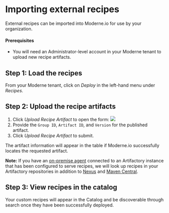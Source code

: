 # Importing external recipes

External recipes can be imported into Moderne.io for use by your organization.

#### Prerequisites

* You will need an Administrator-level account in your Moderne tenant to upload new recipe artifacts.

## Step 1: Load the recipes

From your Moderne tenant, click on _Deploy_ in the left-hand menu under _Recipes_.

## Step 2: Upload the recipe artifacts

1. Click _Upload Recipe Artifact_ to open the form: ![](../../../.gitbook/assets/deployer-upload-artifact.png)
2. Provide the `Group ID`, `Artifact ID`, and `Version` for the published artifact.
3. Click _Upload Recipe Artifact_ to submit.

The artifact information will appear in the table if Moderne.io successfully locates the requested artifact.

**Note:** If you have an [on-premise agent](agent-configuration.md) connected to an Artifactory instance that has been configured to serve recipes, we will look up recipes in your Artifactory repositories in addition to [Nexus](https://oss.sonatype.org/) and [Maven Central](https://search.maven.org/).

## Step 3: View recipes in the catalog

Your custom recipes will appear in the Catalog and be discoverable through search once they have been successfully deployed.
